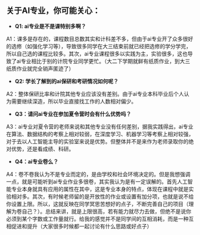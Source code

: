 ## 关于AI专业，你可能关心：

- **Q1: ai专业是不是课特别多啊？**

A1：课多是存在的，课程数目总数其实和计科差不多，但由于ai专业开了众多很好的选修（如强化学习等），导致很多同学在大三结束前就已经把选修的学分学完，所以自己选的课程比较多。其次，ai专业课程很多以实践为主，实验很多，这也导致了ai专业相比于别的计院专业同学更忙。（大二下学期就鲜有纸质作业，到大三纸质作业就完全销声匿迹了）

- **Q2: 学长了解到的ai保研和考研情况如何呢？**

A2：整体保研比率和计院其他专业应该没有差别。由于ai专业本科毕业后个人认为需要继续深造，所以毕业直接找工作的人数相对偏少。

- **Q3：请问ai专业在参加夏令营时会有什么优势吗？**

A3：ai专业对夏令营的老师来说和其他专业没有任何差别，据我实践得出，ai专业在算法、数据结构的考察上相对较弱，在深度学习、机器学习等考察上相对较强，对于去以人工智能主导的实验室来说是优势。但整体并不是来作为老师录取你的绝对优势，还是看成绩、科研。

- **Q4：ai专业卷么？**

A4：卷不卷我认为不是专业而定的，是由学校和社会环境决定的。但是我想强调一点，就是可能听到ai专业作业多很卷，其实我认为是有一定误解的。首先人工智能专业本身就具有应用的属性在其中，这是专业本身的特点，体现在课程中就是实验相对多。其次，有时候老师留的是开放性的作业或设置有加分项，也就是说不给你设置上限。所以，这就反映在同学冥思苦想好的点子，不断完善自己的项目（理解为卷自己？）。总结来讲，就是上限很高，若有能力就尽力去做，但绝不是说你必须到某个字数或工作量就行。给我的感觉并不是同学间的互相消耗，而是一种互相促进和提升（大家很多时候都一起讨论有什么思路或好点子）

